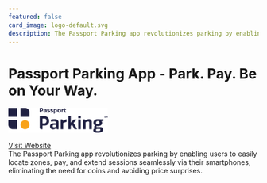 ```yaml
---
featured: false
card_image: logo-default.svg
description: The Passport Parking app revolutionizes parking by enabling users to easily locate zones, pay, and extend sessions seamlessly via their smartphones, eliminating the need for coins and avoiding price surprises.
---
```


# Passport Parking App - Park. Pay. Be on Your Way.
<img src="logo-default.svg" alt="Logo" style="max-width: 200px; height: auto;">

<a href="https://www.passportparking.com/">Visit Website</a>  
The Passport Parking app revolutionizes parking by enabling users to easily locate zones, pay, and extend sessions seamlessly via their smartphones, eliminating the need for coins and avoiding price surprises.
